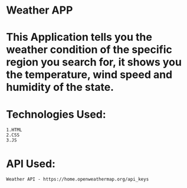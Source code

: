 # Weather APP 

# This Application tells you the weather condition of the specific region you search for, it shows you the temperature, wind speed and humidity of the state.

# Technologies Used:

    1.HTML
    2.CSS
    3.JS

# API Used:
    Weather API - https://home.openweathermap.org/api_keys
